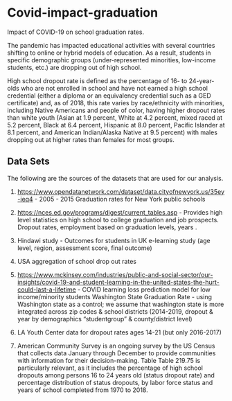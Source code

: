 # Covid-impact-graduation
Impact of COVID-19 on school graduation rates.


The pandemic has impacted educational activities with several countries shifting to online or hybrid models of education. As a result, students in specific demographic groups (under-represented minorities, low-income students, etc.) are dropping out of high school. 

High school dropout rate is defined as the percentage of 16- to 24-year-olds who are not enrolled in school and have not earned a high school credential (either a diploma or an equivalency credential such as a GED certificate) and, as of 2018, this rate varies by race/ethnicity with minorities, including Native Americans and people of color, having higher dropout rates than white youth (Asian at 1.9 percent, White at 4.2 percent, mixed raced at 5.2 percent, Black at 6.4 percent, Hispanic at 8.0 percent, Pacific Islander at 8.1 percent, and American Indian/Alaska Native at 9.5 percent) with males dropping out at higher rates than females for most groups.



## Data Sets

The following are the sources of the datasets that are used for our analysis. 


1. https://www.opendatanetwork.com/dataset/data.cityofnewyork.us/35ey-ieq4 - 2005 - 2015 Graduation rates for New York public schools 

2. https://nces.ed.gov/programs/digest/current_tables.asp  - Provides high level statistics on high school to college graduation and job prospects. Dropout rates, employment based on graduation levels, years .

3. Hindawi study - Outcomes  for students in UK e-learning study (age level, region, assessment score, final outcome)

4. USA aggregation of school drop out rates

5. https://www.mckinsey.com/industries/public-and-social-sector/our-insights/covid-19-and-student-learning-in-the-united-states-the-hurt-could-last-a-lifetime - COVID learning loss prediction model for low income/minority students
Washington State Graduation Rate - using Washington state as a control; we assume that washington state is more integrated across zip codes & school districts (2014-2019, dropout & year by demographics “studentgroup” & county/district level)

6. LA Youth Center data for dropout rates ages 14-21 (but only 2016-2017)

7. American Community Survey is an ongoing survey by the US Census that collects data January through December to provide communities with information for their decision-making. Table Table 219.75 is particularly relevant, as it includes the percentage of high school dropouts among persons 16 to 24 years old (status dropout rate) and percentage distribution of status dropouts, by labor force status and years of school completed from 1970 to 2018.
